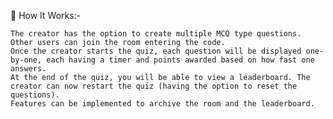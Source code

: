 🚀 How It Works:-

    The creator has the option to create multiple MCQ type questions.
    Other users can join the room entering the code.
    Once the creator starts the quiz, each question will be displayed one-by-one, each having a timer and points awarded based on how fast one answers.
    At the end of the quiz, you will be able to view a leaderboard. The creator can now restart the quiz (having the option to reset the questions).
    Features can be implemented to archive the room and the leaderboard.
